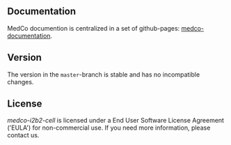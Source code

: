 ## Documentation

MedCo documention is centralized in a set of github-pages: [medco-documentation](https://lca1.github.io/medco-documentation/index.html).

## Version

The version in the `master`-branch is stable and has no incompatible changes.

## License

*medco-i2b2-cell* is licensed under a End User Software License Agreement ('EULA') for non-commercial use. If you need more information, please contact us.
